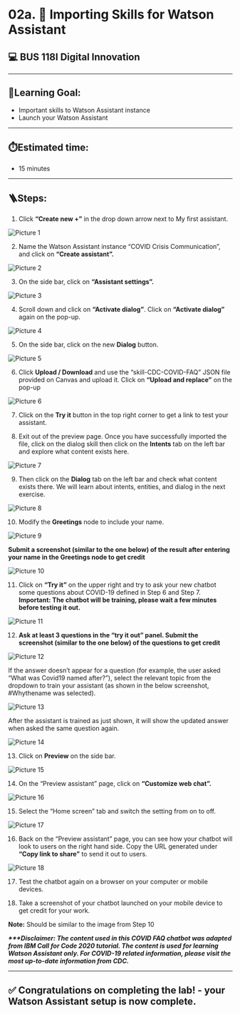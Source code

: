 # 02a. 🧩 Importing Skills for Watson Assistant
## 💻 BUS 118I Digital Innovation

---

## 🎯Learning Goal: 

- Important skills to Watson Assistant instance
- Launch your Watson Assistant

---

## ⏱️Estimated time: 
- 15 minutes

---

## 🪜Steps: 

1. Click **“Create new +”** in the drop down arrow next to My first assistant. 

![Picture 1](screenshots/pic1.png)

2. Name the Watson Assistant instance “COVID Crisis Communication”, and click on **“Create assistant”.**

![Picture 2](screenshots/pic2.png) 

3. On the side bar, click on **“Assistant settings”.**

![Picture 3](screenshots/pic3.png)

4. Scroll down and click on **“Activate dialog”**. Click on **“Activate dialog”** again on the pop-up.

![Picture 4](screenshots/pic4.png)

5. On the side bar, click on the new **Dialog** button.

![Picture 5](screenshots/pic5.png)

6. Click **Upload / Download** and use the “skill-CDC-COVID-FAQ” JSON file provided on Canvas and upload it. Click on **“Upload and replace”** on the pop-up

![Picture 6](screenshots/pic6.png) 

7. Click on the **Try it** button in the top right corner to get a link to test your assistant.


8. Exit out of the preview page. Once you have successfully imported the file, click on the dialog skill then click on the **Intents** tab on the left bar and explore what content exists here. 

![Picture 7](screenshots/pic7.png)


9. Then click on the **Dialog** tab on the left bar and check what content exists there. We will learn about intents, entities, and dialog in the next exercise.

![Picture 8](screenshots/pic8.png) 

10. Modify the **Greetings** node to include your name.

![Picture 9](screenshots/pic9.png)


**Submit a screenshot (similar to the one below) of the result after entering your name in the Greetings node to get credit**

![Picture 10](screenshots/pic10.png)

11. Click on **“Try it”** on the upper right and try to ask your new chatbot some questions about COVID-19 defined in Step 6 and Step 7. 
**Important: The chatbot will be training, please wait a few minutes before testing it out.**

![Picture 11](screenshots/pic11.png)

12. **Ask at least 3 questions in the “try it out” panel. Submit the screenshot (similar to the one below) of the questions to get credit**

![Picture 12](screenshots/pic12.png)


If the answer doesn’t appear for a question (for example, the user asked “What was Covid19 named after?”), select the relevant topic from the dropdown to train your assistant (as shown in the below screenshot, #Whythename was selected).

![Picture 13](screenshots/pic13.png)

After the assistant is trained as just shown, it will show the updated answer when asked the same question again.

![Picture 14](screenshots/pic14.png)

13. Click on **Preview** on the side bar. 

![Picture 15](screenshots/pic15.png) 

14. On the “Preview assistant” page, click on **“Customize web chat”.**

![Picture 16](screenshots/pic16.png)


15. Select the “Home screen” tab and switch the setting from on to off. 

![Picture 17](screenshots/pic17.png) 

16. Back on the “Preview assistant” page, you can see how your chatbot will look to users on the right hand side. Copy the URL generated under **“Copy link to share”** to send it out to users. 

![Picture 18](screenshots/pic18.png)

17. Test the chatbot again on a browser on your computer or mobile devices.

18. Take a screenshot of your chatbot launched on your mobile device to get credit for your work. 

**Note:** Should be similar to the image from Step 10

**_***Disclaimer: The content used in this COVID FAQ chatbot was adapted from IBM Call for Code 2020 tutorial. The content is used for learning Watson Assistant only. For COVID-19 related information, please visit the most up-to-date information from CDC._**


---

## ✅ Congratulations on completing the lab! - your Watson Assistant setup is now complete.


